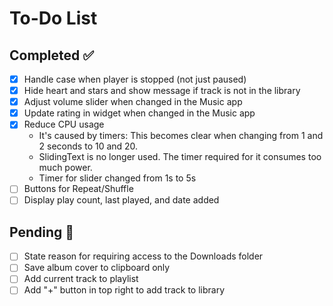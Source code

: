 # To-Do List

## Completed ✅
- [x] Handle case when player is stopped (not just paused)
- [x] Hide heart and stars and show message if track is not in the library
- [x] Adjust volume slider when changed in the Music app
- [x] Update rating in widget when changed in the Music app
- [x] Reduce CPU usage  
  - It's caused by timers: This becomes clear when changing from 1 and 2 seconds to 10 and 20.  
  - SlidingText is no longer used. The timer required for it consumes too much power.  
  - Timer for slider changed from 1s to 5s
- [ ] Buttons for Repeat/Shuffle
- [ ] Display play count, last played, and date added  

## Pending 🔧
- [ ] State reason for requiring access to the Downloads folder
- [ ] Save album cover to clipboard only
- [ ] Add current track to playlist
- [ ] Add "+" button in top right to add track to library
